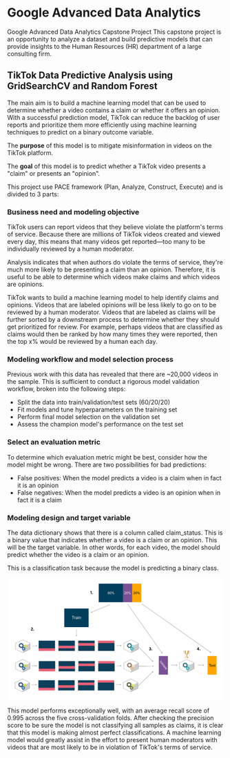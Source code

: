 # Google Advanced Data Analytics
Google Advanced Data Analytics Capstone Project
This capstone project is an opportunity to analyze a dataset and build predictive models that can provide insights to the Human Resources (HR) department of a large consulting firm.


## TikTok Data Predictive Analysis using GridSearchCV and Random Forest
The main aim is to build a machine learning model that can be used to determine whether a video contains a claim or whether it offers an opinion. With a successful prediction model, TikTok can reduce the backlog of user reports and prioritize them more efficiently using machine learning techniques to predict on a binary outcome variable.

The **purpose** of this model is to mitigate misinformation in videos on the TikTok platform.

The **goal** of this model is to predict whether a TikTok video presents a "claim" or presents an "opinion".

This project use PACE framework (Plan, Analyze, Construct, Execute) and is divided to 3 parts: 

### Business need and modeling objective
 
TikTok users can report videos that they believe violate the platform's terms of service. Because there are millions of TikTok videos created and viewed every day, this means that many videos get reported—too many to be individually reviewed by a human moderator.

Analysis indicates that when authors do violate the terms of service, they're much more likely to be presenting a claim than an opinion. Therefore, it is useful to be able to determine which videos make claims and which videos are opinions.

TikTok wants to build a machine learning model to help identify claims and opinions. Videos that are labeled opinions will be less likely to go on to be reviewed by a human moderator. Videos that are labeled as claims will be further sorted by a downstream process to determine whether they should get prioritized for review. For example, perhaps videos that are classified as claims would then be ranked by how many times they were reported, then the top x% would be reviewed by a human each day.
### Modeling workflow and model selection process

Previous work with this data has revealed that there are ~20,000 videos in the sample. This is sufficient to conduct a rigorous model validation workflow, broken into the following steps:

- Split the data into train/validation/test sets (60/20/20)
- Fit models and tune hyperparameters on the training set
- Perform final model selection on the validation set
- Assess the champion model's performance on the test set
### Select an evaluation metric

To determine which evaluation metric might be best, consider how the model might be wrong. There are two possibilities for bad predictions:

- False positives: When the model predicts a video is a claim when in fact it is an opinion
- False negatives: When the model predicts a video is an opinion when in fact it is a claim
### Modeling design and target variable

The data dictionary shows that there is a column called claim_status. This is a binary value that indicates whether a video is a claim or an opinion. This will be the target variable. In other words, for each video, the model should predict whether the video is a claim or an opinion.

This is a classification task because the model is predicting a binary class.

![image](https://raw.githubusercontent.com/adacert/tiktok/main/optimal_model_flow_numbered.svg)


This model performs exceptionally well, with an average recall score of 0.995 across the five cross-validation folds. After checking the precision score to be sure the model is not classifying all samples as claims, it is clear that this model is making almost perfect classifications.
A machine learning model would greatly assist in the effort to present human moderators with videos that are most likely to be in violation of TikTok's terms of service.
